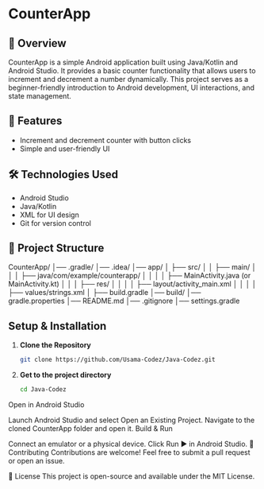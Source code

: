 # CounterApp

## 📱 Overview
CounterApp is a simple Android application built using Java/Kotlin and Android Studio. It provides a basic counter functionality that allows users to increment and decrement a number dynamically. This project serves as a beginner-friendly introduction to Android development, UI interactions, and state management.

## 🚀 Features
- Increment and decrement counter with button clicks
- Simple and user-friendly UI

## 🛠️ Technologies Used
- Android Studio
- Java/Kotlin
- XML for UI design
- Git for version control

## 📂 Project Structure
CounterApp/ │── .gradle/ │── .idea/ │── app/ │ ├── src/ │ │ ├── main/ │ │ │ ├── java/com/example/counterapp/ │ │ │ │ ├── MainActivity.java (or MainActivity.kt) │ │ │ ├── res/ │ │ │ │ ├── layout/activity_main.xml │ │ │ │ ├── values/strings.xml │ ├── build.gradle │── build/ │── gradle.properties │── README.md │── .gitignore │── settings.gradle

## Setup & Installation
1. **Clone the Repository**
   ```sh
   git clone https://github.com/Usama-Codez/Java-Codez.git

1. **Get to the project directory**
   ```sh
   cd Java-Codez
Open in Android Studio

Launch Android Studio and select Open an Existing Project.
Navigate to the cloned CounterApp folder and open it.
Build & Run

Connect an emulator or a physical device.
Click Run ▶️ in Android Studio.
🤝 Contributing
Contributions are welcome! Feel free to submit a pull request or open an issue.

📜 License
This project is open-source and available under the MIT License.

